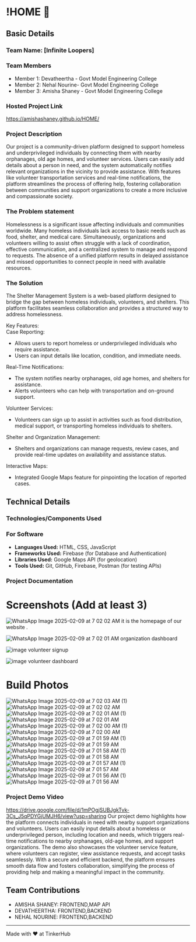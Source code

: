 # !HOME 🎯


## Basic Details
### Team Name: [Infinite Loopers]


### Team Members
- Member 1: Devatheertha - Govt Model Engineering College
- Member 2: Nehal Nourine- Govt Model Engineering College
- Member 3: Amisha Shaney - Govt Model Engineering College

### Hosted Project Link
 https://amishashaney.github.io/HOME/

### Project Description
Our project is a community-driven platform designed to support homeless and underprivileged individuals by connecting them with nearby orphanages, old age homes, and volunteer services. Users can easily add details about a person in need, and the system automatically notifies relevant organizations in the vicinity to provide assistance. With features like volunteer transportation services and real-time notifications, the platform streamlines the process of offering help, fostering collaboration between communities and support organizations to create a more inclusive and compassionate society.


### The Problem statement
Homelessness is a significant issue affecting individuals and communities worldwide. Many homeless individuals lack access to basic needs such as food, shelter, and medical care. Simultaneously, organizations and volunteers willing to assist often struggle with a lack of coordination, effective communication, and a centralized system to manage and respond to requests. The absence of a unified platform results in delayed assistance and missed opportunities to connect people in need with available resources.

### The Solution
The Shelter Management System is a web-based platform designed to bridge the gap between homeless individuals, volunteers, and shelters. This platform facilitates seamless collaboration and provides a structured way to address homelessness.  

Key Features:  
Case Reporting:  
   - Allows users to report homeless or underprivileged individuals who require assistance.  
   - Users can input details like location, condition, and immediate needs.

Real-Time Notifications:
   - The system notifies nearby orphanages, old age homes, and shelters for assistance.  
   - Alerts volunteers who can help with transportation and on-ground support.

Volunteer Services: 
   - Volunteers can sign up to assist in activities such as food distribution, medical support, or transporting homeless individuals to shelters.  

Shelter and Organization Management: 
   - Shelters and organizations can manage requests, review cases, and provide real-time updates on availability and assistance status.

Interactive Maps:
   - Integrated Google Maps feature for pinpointing the location of reported cases.  

## Technical Details
### Technologies/Components Used

### For Software ###
- **Languages Used:** HTML, CSS, JavaScript 
- **Frameworks Used:** Firebase (for Database and Authentication)
- **Libraries Used:** Google Maps API (for geolocation)
- **Tools Used:** Git, GitHub, Firebase, Postman (for testing APIs)




### Project Documentation


# Screenshots (Add at least 3)
![WhatsApp Image 2025-02-09 at 7 02 02 AM](https://github.com/user-attachments/assets/3709527d-46e9-4d58-b02f-5fa24c972b59)
it is the homepage of our website .

![WhatsApp Image 2025-02-09 at 7 02 01 AM](https://github.com/user-attachments/assets/2b23d670-a90b-4b1e-8a6d-78b51e7a6fc5)
organization dashboard


![image](https://github.com/user-attachments/assets/77f8bc80-374d-4925-9b55-9ae37bf2c05f)
volunteer signup

![image](https://github.com/user-attachments/assets/c24e4421-08c1-45e2-ade0-0004c7fb13d2)
volunteer dashboard




# Build Photos

![WhatsApp Image 2025-02-09 at 7 02 03 AM (1)](https://github.com/user-attachments/assets/6f136837-c467-4adc-bbff-dfc05d35571b)
![WhatsApp Image 2025-02-09 at 7 02 02 AM](https://github.com/user-attachments/assets/f38d437d-d58b-46fe-be89-bba5a41f59ab)
![WhatsApp Image 2025-02-09 at 7 02 01 AM (1)](https://github.com/user-attachments/assets/66548363-2454-4dce-a8f7-2d4e746c43b5)
![WhatsApp Image 2025-02-09 at 7 02 01 AM](https://github.com/user-attachments/assets/2011c9ac-a18f-4c8e-be50-6ea837806368)
![WhatsApp Image 2025-02-09 at 7 02 00 AM (1)](https://github.com/user-attachments/assets/31767017-a51f-4435-b106-54c4ff8b1a80)
![WhatsApp Image 2025-02-09 at 7 02 00 AM](https://github.com/user-attachments/assets/d7b5635a-c901-49df-bd25-413b42e6ff61)
![WhatsApp Image 2025-02-09 at 7 01 59 AM (1)](https://github.com/user-attachments/assets/7c42f0ec-b36a-4363-a379-bde524baef45)
![WhatsApp Image 2025-02-09 at 7 01 59 AM](https://github.com/user-attachments/assets/18cb394a-58dc-4a2e-8bfd-b17baeabe768)
![WhatsApp Image 2025-02-09 at 7 01 58 AM (1)](https://github.com/user-attachments/assets/198c8037-1172-4a24-aa9f-5aa90a4d3943)
![WhatsApp Image 2025-02-09 at 7 01 58 AM](https://github.com/user-attachments/assets/23a6e09c-0c99-47f0-8e7d-01dc4dc2166e)
![WhatsApp Image 2025-02-09 at 7 01 57 AM (1)](https://github.com/user-attachments/assets/faf6687a-2af4-4034-9cdc-82e66c3b9aeb)
![WhatsApp Image 2025-02-09 at 7 01 57 AM](https://github.com/user-attachments/assets/6c41e08f-5266-4d9b-98fd-d8650982f8ac)
![WhatsApp Image 2025-02-09 at 7 01 56 AM (1)](https://github.com/user-attachments/assets/97d89275-fb00-4c84-8044-abd6d00e9a8a)
![WhatsApp Image 2025-02-09 at 7 01 56 AM](https://github.com/user-attachments/assets/eecd1261-d430-42a6-aa25-59720f0d4135)


### Project Demo Video

https://drive.google.com/file/d/1mPOgjSUBJgkTvk-3Cs_J5qPDYGjUMJH6/view?usp=sharing 
Our project demo highlights how the platform connects individuals in need with nearby support organizations and volunteers. Users can easily input details about a homeless or underprivileged person, including location and needs, which triggers real-time notifications to nearby orphanages, old-age homes, and support organizations. The demo also showcases the volunteer service feature, where volunteers can register, view assistance requests, and accept tasks seamlessly. With a secure and efficient backend, the platform ensures smooth data flow and fosters collaboration, simplifying the process of providing help and making a meaningful impact in the community.


## Team Contributions
- AMISHA SHANEY: FRONTEND,MAP API
- DEVATHEERTHA: FRONTEND,BACKEND
- NEHAL NOURINE: FRONTEND,BACKEND

---
Made with ❤️ at TinkerHub
